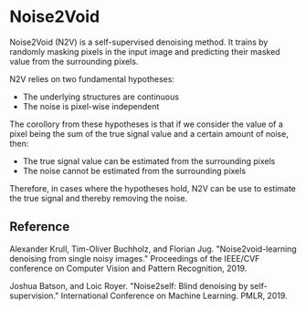 # Noise2Void

Noise2Void (N2V) is a self-supervised denoising method. It trains by randomly masking
pixels in the input image and predicting their masked value from the surrounding pixels.

N2V relies on two fundamental hypotheses:

- The underlying structures are continuous
- The noise is pixel-wise independent

The corollory from these hypotheses is that if we consider the value of a pixel being
the sum of the true signal value and a certain amount of noise, then:

- The true signal value can be estimated from the surrounding pixels
- The noise cannot be estimated from the surrounding pixels

Therefore, in cases where the hypotheses hold, N2V can be use to estimate the true
signal and thereby removing the noise.

## Reference

Alexander Krull, Tim-Oliver Buchholz, and Florian Jug. "Noise2void-learning denoising
from single noisy images." Proceedings of the IEEE/CVF conference on Computer Vision
and Pattern Recognition, 2019.

Joshua Batson, and Loic Royer. "Noise2self: Blind denoising by self-supervision." 
International Conference on Machine Learning. PMLR, 2019.